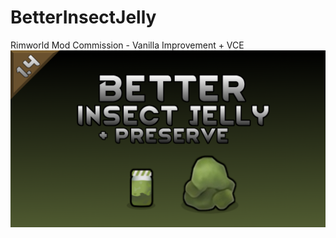 # BetterInsectJelly
 Rimworld Mod Commission - Vanilla Improvement + VCE
![alt text](https://github.com/H2Forge/BetterInsectJelly/blob/main/About/preview.png?raw=true)
